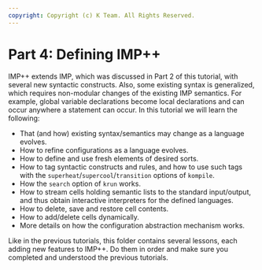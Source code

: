 ```yaml
---
copyright: Copyright (c) K Team. All Rights Reserved.
---
```


# Part 4: Defining IMP++

IMP++ extends IMP, which was discussed in Part 2 of this tutorial, with several
new syntactic constructs.  Also, some existing syntax is generalized, which
requires non-modular changes of the existing IMP semantics.  For example,
global variable declarations become local declarations and can occur
anywhere a statement can occur.  In this tutorial we will learn the following:

* That (and how) existing syntax/semantics may change as a language evolves.
* How to refine configurations as a language evolves.
* How to define and use fresh elements of desired sorts.
* How to tag syntactic constructs and rules, and how to use such tags
  with the `superheat`/`supercool`/`transition` options of `kompile`.
* How the `search` option of `krun` works.
* How to stream cells holding semantic lists to the standard input/output,
  and thus obtain interactive interpreters for the defined languages.
* How to delete, save and restore cell contents.
* How to add/delete cells dynamically.
* More details on how the configuration abstraction mechanism works.

Like in the previous tutorials, this folder contains several lessons, each
adding new features to IMP++.  Do them in order and make sure you completed
and understood the previous tutorials.
